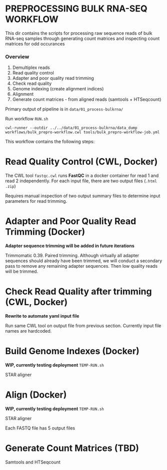 # PREPROCESSING BULK RNA-SEQ WORKFLOW

This dir contains the scripts for processing raw sequence reads of bulk RNA-seq samples through generating count matrices and inspecting count matrices for odd occurances

### Overview

1. Demultiplex reads
2. Read quality control
3. Adapter and poor quality read trimming
4. Check read quality
5. Genome indexing (create alignment indices)
6. Alignment
7. Generate count matrices - from aligned reads (samtools + HTSeqcount)


Primary output of pipeline is in `data/01_process-bulkrna/`

Run workflow `RUN.sh`
```
cwl-runner --outdir ../../data/01_process-bulkrna/data_dump workflows/bulk_prepro-workflow.cwl tools/bulk_prepro-workflow-job.yml
```

This workflow contains the following steps:

# Read Quality Control (CWL, Docker)

The CWL tool `fastqc.cwl` runs **FastQC** in a docker container for read 1 and read 2 independently. For each input file, there are two output files (`.html` `.zip`)

Requires manual inspection of two output summary files to determine input parameters for read trimming.

# Adapter and Poor Quality Read Trimming (Docker)

**Adapter sequence trimming will be added in future iterations**

Trimmomatic 0.39. Paired trimming. Although virtually all adapter sequences should already have been trimmed, we will conduct a secondary pass to remove any remaining adapter sequences. Then low quality reads will be trimmed.

# Check Read Quality after trimming (CWL, Docker)

**Rewrite to automate yaml input file**

Run same CWL tool on output file from previous section. Currently input file names are hardcoded.

# Build Genome Indexes (Docker)

**WIP, currently testing deployment** `TEMP-RUN.sh`

STAR aligner

# Align (Docker)

**WIP, currently testing deployment** `TEMP-RUN.sh`

STAR aligner

Each FASTQ file has 5 output files

# Generate Count Matrices (TBD)

Samtools and HTSeqcount
